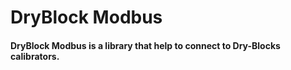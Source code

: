 # DryBlock Modbus

#### DryBlock Modbus is a library that help to connect to Dry-Blocks calibrators.






